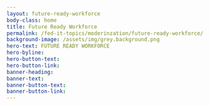 ```yaml
---
layout: future-ready-workforce
body-class: home
title: Future Ready Workforce
permalink: /fed-it-topics/moderinzation/future-ready-workforce/
background-image: /assets/img/grey.background.png
hero-text: FUTURE READY WORKFORCE
hero-byline:
hero-button-text: 
hero-button-link: 
banner-heading: 
banner-text: 
banner-button-text: 
banner-button-link: 
---
```

